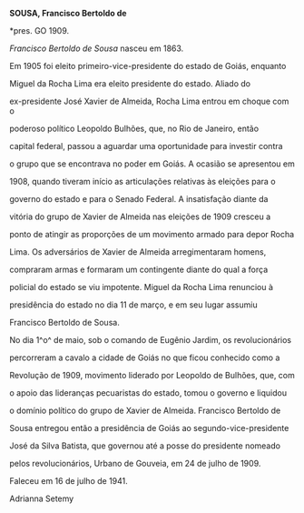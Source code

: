 **SOUSA, Francisco Bertoldo de**



\*pres. GO 1909.



*Francisco Bertoldo de Sousa* nasceu em 1863.



Em 1905 foi eleito primeiro-vice-presidente do estado de Goiás, enquanto

Miguel da Rocha Lima era eleito presidente do estado. Aliado do

ex-presidente José Xavier de Almeida, Rocha Lima entrou em choque com o

poderoso político Leopoldo Bulhões, que, no Rio de Janeiro, então

capital federal, passou a aguardar uma oportunidade para investir contra

o grupo que se encontrava no poder em Goiás. A ocasião se apresentou em

1908, quando tiveram início as articulações relativas às eleições para o

governo do estado e para o Senado Federal. A insatisfação diante da

vitória do grupo de Xavier de Almeida nas eleições de 1909 cresceu a

ponto de atingir as proporções de um movimento armado para depor Rocha

Lima. Os adversários de Xavier de Almeida arregimentaram homens,

compraram armas e formaram um contingente diante do qual a força

policial do estado se viu impotente. Miguel da Rocha Lima renunciou à

presidência do estado no dia 11 de março, e em seu lugar assumiu

Francisco Bertoldo de Sousa.



No dia 1^o^ de maio, sob o comando de Eugênio Jardim, os revolucionários

percorreram a cavalo a cidade de Goiás no que ficou conhecido como a

Revolução de 1909, movimento liderado por Leopoldo de Bulhões, que, com

o apoio das lideranças pecuaristas do estado, tomou o governo e liquidou

o domínio político do grupo de Xavier de Almeida. Francisco Bertoldo de

Sousa entregou então a presidência de Goiás ao segundo-vice-presidente

José da Silva Batista, que governou até a posse do presidente nomeado

pelos revolucionários, Urbano de Gouveia, em 24 de julho de 1909.



Faleceu em 16 de julho de 1941.



Adrianna Setemy




